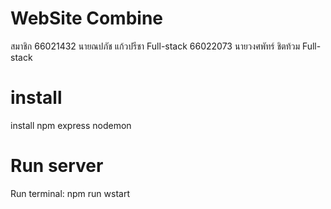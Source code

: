 ﻿# WebSite Combine
สมาชิก
66021432 นายณปภัช แก้วปรีชา Full-stack
66022073 นายวงศพัทร์ ชิตท้วม Full-stack

# install
install npm express nodemon 
# Run server
Run terminal: npm run wstart

